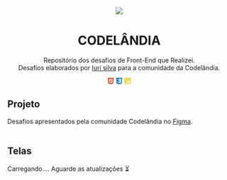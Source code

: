 <div align="center">
<img width="125" src="https://raw.githubusercontent.com/iuricode/iuricode/6f53be9b4b6e6bb84b5276b8817c18a05adb78d5/ilus-code.svg">
  
<h1>CODELÂNDIA</h1> 
  
  <p>Repositório dos desafios de Front-End que Realizei. <br> Desafios elaborados por <a href="https://github.com/iuricode">Iuri silva</a> para a comunidade da Codelândia.</p>
  
  <img width="3%" src="https://raw.githubusercontent.com/devicons/devicon/master/icons/html5/html5-original.svg"> <img width="3%" src="https://raw.githubusercontent.com/devicons/devicon/master/icons/css3/css3-original.svg"> <img width="3%" src="https://raw.githubusercontent.com/devicons/devicon/master/icons/javascript/javascript-plain.svg"> 

 </div>
 






##  Projeto  

  
   Desafios apresentados pela comunidade Codelândia no <a target="_blank" href="https://www.figma.com/file/Yb9IBH56g7T1hdIyZ3BMNO/Desafios---Codel%C3%A2ndia">Figma</a>.<br><br>
            
          

## Telas

Carregando.... Aguarde as atualizações ⏳
